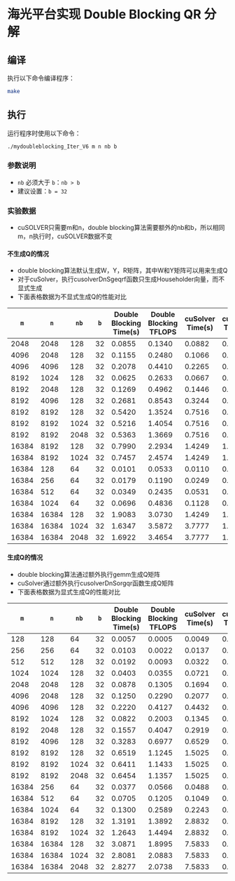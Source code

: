 # 海光平台实现 Double Blocking QR 分解

## 编译
执行以下命令编译程序：
```bash
make
```

## 执行
运行程序时使用以下命令：
```bash
./mydoubleblocking_Iter_V6 m n nb b
```

### 参数说明
- `nb` 必须大于 `b`：`nb > b`
- 建议设置：`b = 32`

### 实验数据
- cuSOLVER只需要m和n，double blocking算法需要额外的nb和b，所以相同m，n执行时，cuSOLVER数据不变

#### 不生成Q的情况
- double blocking算法默认生成W，Y，R矩阵，其中W和Y矩阵可以用来生成Q
- 对于cuSolver，执行cusolverDnSgeqrf函数只生成Householder向量，而不显式生成
- 下面表格数据为不显式生成Q的性能对比
  
| `m`     | `n`     | `nb`   | `b`   | Double Blocking Time(s) | Double Blocking TFLOPS | cuSolver Time(s) | cuSolver TFLOPS |  
|---------|---------|--------|-------|--------------------------|------------------------|------------------|----------------|  
| 2048    | 2048    | 128    | 32    | 0.0855                   | 0.1340                 | 0.0882           | 0.1299         |  
| 4096    | 2048    | 128    | 32    | 0.1155                   | 0.2480                 | 0.1066           | 0.2686         |  
| 4096    | 4096    | 128    | 32    | 0.2078                   | 0.4410                 | 0.2265           | 0.4044         |  
| 8192    | 1024    | 128    | 32    | 0.0625                   | 0.2633                 | 0.0667           | 0.2470         |  
| 8192    | 2048    | 128    | 32    | 0.1269                   | 0.4962                 | 0.1446           | 0.4355         |  
| 8192    | 4096    | 128    | 32    | 0.2681                   | 0.8543                 | 0.3244           | 0.7061         |  
| 8192    | 8192    | 128    | 32    | 0.5420                   | 1.3524                 | 0.7516           | 0.9753         |  
| 8192    | 8192    | 1024   | 32    | 0.5216                   | 1.4054                 | 0.7516           | 0.9753         |  
| 8192    | 8192    | 2048   | 32    | 0.5363                   | 1.3669                 | 0.7516           | 0.9753         |  
| 16384   | 8192    | 128    | 32    | 0.7990                   | 2.2934                 | 1.4249           | 1.2861         |  
| 16384   | 8192    | 1024   | 32    | 0.7457                   | 2.4574                 | 1.4249           | 1.2861         |  
| 16384   | 128     | 64     | 32    | 0.0101                   | 0.0533                 | 0.0110           | 0.0488         |  
| 16384   | 256     | 64     | 32    | 0.0179                   | 0.1190                 | 0.0249           | 0.0857         |  
| 16384   | 512     | 64     | 32    | 0.0349                   | 0.2435                 | 0.0531           | 0.2983         |  
| 16384   | 1024    | 64     | 32    | 0.0696                   | 0.4836                 | 0.1128           | 0.2983         |  
| 16384   | 16384   | 128    | 32    | 1.9083                   | 3.0730                 | 1.4249           | 1.2861         |  
| 16384   | 16384   | 1024   | 32    | 1.6347                   | 3.5872                 | 3.7777           | 1.5523         |  
| 16384   | 16384   | 2048   | 32    | 1.6922                   | 3.4654                 | 3.7777           | 1.5523         |  


#### 生成Q的情况
- double blocking算法通过额外执行gemm生成Q矩阵
- cuSolver通过额外执行cusolverDnSorgqr函数生成Q矩阵
- 下面表格数据为显式生成Q的性能对比
  
| `m`     | `n`     | `nb`   | `b`   | Double Blocking Time(s) | Double Blocking TFLOPS | cuSolver Time(s) | cuSolver TFLOPS |  
|---------|---------|--------|-------|--------------------------|------------------------|------------------|----------------|  
| 128     | 128     | 64     | 32    | 0.0057                   | 0.0005                 | 0.0049           | 0.0006         |  
| 256     | 256     | 64     | 32    | 0.0103                   | 0.0022                 | 0.0137           | 0.0016         |  
| 512     | 512     | 128    | 32    | 0.0192                   | 0.0093                 | 0.0322           | 0.0056         |  
| 1024    | 1024    | 128    | 32    | 0.0403                   | 0.0355                 | 0.0721           | 0.0198         |  
| 2048    | 2048    | 128    | 32    | 0.0878                   | 0.1305                 | 0.1694           | 0.0676         |  
| 4096    | 2048    | 128    | 32    | 0.1250                   | 0.2290                 | 0.2077           | 0.1378         |  
| 4096    | 4096    | 128    | 32    | 0.2220                   | 0.4127                 | 0.4432           | 0.2067         |  
| 8192    | 1024    | 128    | 32    | 0.0822                   | 0.2003                 | 0.1345           | 0.1224         |  
| 8192    | 2048    | 128    | 32    | 0.1557                   | 0.4047                 | 0.2919           | 0.2158         |  
| 8192    | 4096    | 128    | 32    | 0.3283                   | 0.6977                 | 0.6529           | 0.3508         |  
| 8192    | 8192    | 128    | 32    | 0.6519                   | 1.1245                 | 1.5025           | 0.4879         |  
| 8192    | 8192    | 1024   | 32    | 0.6411                   | 1.1433                 | 1.5025           | 0.4879         |  
| 8192    | 8192    | 2048   | 32    | 0.6454                   | 1.1357                 | 1.5025           | 0.4879         |  
| 16384   | 256     | 64     | 32    | 0.0377                   | 0.0566                 | 0.0488           | 0.0438         |  
| 16384   | 512     | 64     | 32    | 0.0705                   | 0.1205                 | 0.1049           | 0.0810         |  
| 16384   | 1024    | 64     | 32    | 0.1300                   | 0.2589                 | 0.2243           | 0.1500         |  
| 16384   | 8192    | 128    | 32    | 1.3191                   | 1.3892                 | 2.8832           | 0.6356         |  
| 16384   | 8192    | 1024   | 32    | 1.2643                   | 1.4494                 | 2.8832           | 0.6356         |  
| 16384   | 16384   | 128    | 32    | 3.0871                   | 1.8995                 | 7.5833           | 0.7733         |  
| 16384   | 16384   | 1024   | 32    | 2.8081                   | 2.0883                 | 7.5833           | 0.7733         |  
| 16384   | 16384   | 2048   | 32    | 2.8277                   | 2.0738                 | 7.5833           | 0.7733         |  
  

